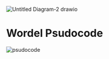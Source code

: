 ![Untitled Diagram-2 drawio](https://github.com/BenjaminBigwood/WordGame/assets/144251973/cec26fa6-3fef-44da-9588-cba843cc09f5)
# Wordel Psudocode
![psudocode](https://github.com/BenjaminBigwood/WordGame/assets/143056232/7b23bd9a-ab73-4e67-b663-7d48ac03b3b3)
